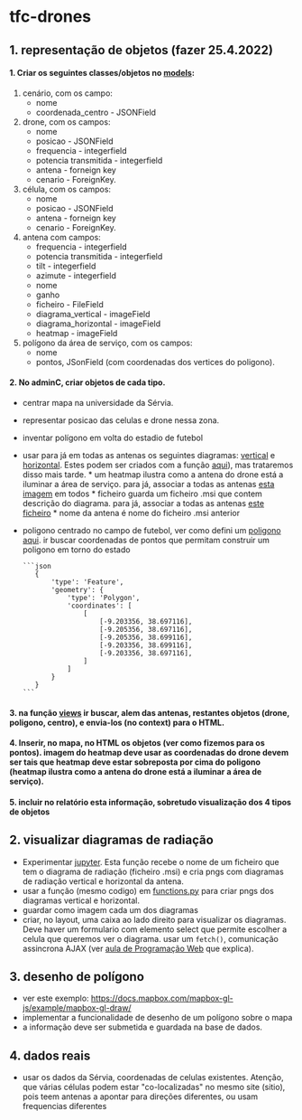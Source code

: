 # tfc-drones

## 1. representação de objetos (fazer 25.4.2022)

#### 1. Criar os seguintes classes/objetos no [models](https://github.com/ulht-drones/tfc-drones/blob/main/drones/models.py):
   1. cenário, com os campo:
      * nome
      * coordenada_centro - JSONField
   2. drone, com  os campos: 
      * nome
      * posicao - JSONField
      * frequencia - integerfield
      * potencia transmitida - integerfield
      * antena - forneign key
      * cenario - ForeignKey.
   3. célula, com  os campos: 
      * nome
      * posicao - JSONField
      * antena - forneign key
      * cenario - ForeignKey.
   4. antena com campos: 
      * frequencia - integerfield
      * potencia transmitida - integerfield
      * tilt - integerfield
      * azimute - integerfield
      * nome
      * ganho
      * ficheiro - FileField
      * diagrama_vertical - imageField
      * diagrama_horizontal - imageField
      * heatmap - imageField 
   5. polígono da área de serviço, com os campos: 
      * nome
      * pontos, JSonField (com coordenadas dos vertices do poligono). 

#### 2. No  adminC, criar objetos de cada tipo. 

* centrar mapa na universidade da Sérvia. 
* representar posicao das celulas e drone nessa zona.
* inventar polígono em volta do estadio de futebol
* usar para já em todas as antenas os seguintes diagramas: [vertical](https://github.com/ulht-drones/tfc-drones/blob/main/dados/antenna_diagrams/80010504_1750_x_co_m45_00t_vertical.png) e [horizontal](https://github.com/ulht-drones/tfc-drones/blob/main/dados/antenna_diagrams/80010504_1750_x_co_m45_00t_horizontal.png). Estes podem ser criados com a função [aqui](https://github.com/ulht-drones/tfc-drones/tree/main/dados/antenna_diagrams)), mas trataremos disso mais tarde.
      * um heatmap ilustra como a antena do drone está a iluminar a área de serviço. para já, associar a todas as antenas [esta imagem](https://github.com/ulht-drones/tfc-drones/blob/main/dados/heatmaps/heatmap.png) em todos
      * ficheiro guarda um ficheiro .msi que contem descrição do diagrama. para já, associar a todas as antenas [este ficheiro](https://github.com/ulht-drones/tfc-drones/blob/main/dados/antenna_diagrams/80010504_1750_x_co_m45_00t.msi) 
      * nome da antena é nome do ficheiro .msi anterior
* poligono centrado no campo de futebol, ver como defini um [poligono aqui](https://github.com/ulht-drones/tfc-drones/blob/16c1dfac3a7da4c0d3495ab19659ce3599c8cb04/drones/templates/drones/mapa.html#L48). ir buscar coordenadas de pontos que permitam construir um poligono em torno do estado

      ```json
         {
             'type': 'Feature',
             'geometry': {
                 'type': 'Polygon',
                 'coordinates': [
                     [
                         [-9.203356, 38.697116],
                         [-9.205356, 38.697116],
                         [-9.205356, 38.699116],
                         [-9.203356, 38.699116],
                         [-9.203356, 38.697116],
                     ]
                 ]
             }
         }
      ```



#### 3. na função [views](https://github.com/ulht-drones/tfc-drones/blob/16c1dfac3a7da4c0d3495ab19659ce3599c8cb04/drones/views.py#L12) ir buscar, alem das antenas, restantes objetos (drone, poligono, centro), e envia-los (no context) para o HTML. 

#### 4. Inserir, no mapa, no HTML os objetos (ver como fizemos para os pontos). imagem do heatmap deve usar as coordenadas do drone devem ser tais que heatmap deve estar sobreposta por cima do poligono (heatmap ilustra como a antena do drone está a iluminar a área de serviço).

#### 5. incluir no relatório esta informação, sobretudo visualização dos 4 tipos de objetos


## 2. visualizar diagramas de radiação

* Experimentar [jupyter](https://github.com/ulht-drones/tfc-drones/blob/main/dados/antenna_diagrams/Desenho%20de%20diagramas%20de%20radia%C3%A7%C3%A3o%20duma%20antena.ipynb). Esta função recebe o nome de um ficheiro que tem o diagrama de radiação (ficheiro .msi) e cria pngs com diagramas de radiação vertical e horizontal da antena.
* usar a função (mesmo codigo) em [functions.py](https://github.com/ulht-drones/tfc-drones/blob/main/dados/antenna_diagrams/functions.py) para criar pngs dos diagramas vertical e horizontal. 
* guardar como imagem cada um dos diagramas
* criar, no layout, uma caixa ao lado direito para visualizar os diagramas. Deve haver um formulario com elemento select que permite escolher a celula que queremos ver o diagrama. usar um `fetch()`, comunicação assincrona AJAX (ver [aula de Programação Web](https://educast.fccn.pt/vod/clips/19qwlm80te/html5.html?locale=en) que explica).


## 3. desenho de polígono
* ver este exemplo: https://docs.mapbox.com/mapbox-gl-js/example/mapbox-gl-draw/
* implementar a funcionalidade de desenho de um polígono sobre o mapa
* a informação deve ser submetida e guardada na base de dados.

## 4. dados reais
* usar os dados da Sérvia, coordenadas de celulas existentes. Atenção, que várias células podem estar "co-localizadas" no mesmo site (sitio), pois teem antenas a apontar para direções diferentes, ou usam frequencias diferentes
